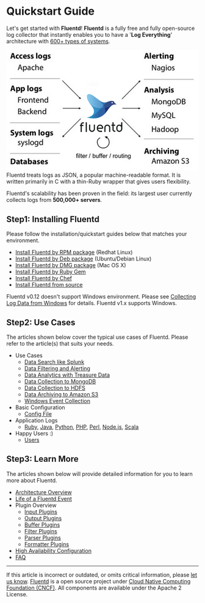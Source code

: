 Quickstart Guide
================

Let's get started with **Fluentd**! **Fluentd** is a fully free and
fully open-source log collector that instantly enables you to have a
'**Log Everything**' architecture with [600+ types of
systems](http://fluentd.org/plugin/).

![](/images/fluentd-architecture.png)
Fluentd treats logs as JSON, a popular machine-readable format. It is
written primarily in C with a thin-Ruby wrapper that gives users
flexibility.

Fluentd's scalability has been proven in the field: its largest user
currently collects logs from **500,000+ servers**.


Step1: Installing Fluentd
-------------------------

Please follow the installation/quickstart guides below that matches your
environment.

-   [Install Fluentd by RPM package](/articles/install-by-rpm) (Redhat Linux)
-   [Install Fluentd by Deb package](/articles/install-by-deb) (Ubuntu/Debian
    Linux)
-   [Install Fluentd by DMG package](/articles/install-by-dmg) (Mac OS X)
-   [Install Fluentd by Ruby Gem](/articles/install-by-gem)
-   [Install Fluentd by Chef](/articles/install-by-chef)
-   [Install Fluentd from source](/articles/install-from-source)

Fluentd v0.12 doesn\'t support Windows environment. Please see
[Collecting Log Data from Windows](windows) for details. Fluentd v1.x
supports Windows.

Step2: Use Cases
----------------

The articles shown below cover the typical use cases of Fluentd. Please
refer to the article(s) that suits your needs.

-   Use Cases
    -   [Data Search like Splunk](/articles/free-alternative-to-splunk-by-fluentd)
    -   [Data Filtering and Alerting](/articles/splunk-like-grep-and-alert-email)
    -   [Data Analytics with Treasure Data](/articles/http-to-td)
    -   [Data Collection to MongoDB](/articles/apache-to-mongodb)
    -   [Data Collection to HDFS](/articles/http-to-hdfs)
    -   [Data Archiving to Amazon S3](/articles/apache-to-s3)
    -   [Windows Event Collection](/articles/windows)
-   Basic Configuration
    -   [Config File](/articles/config-file)
-   Application Logs
    -   [Ruby](/articles/ruby), [Java](/articles/java), [Python](/articles/python), [PHP](/articles/php),
        [Perl](/articles/perl), [Node.js](/articles/nodejs), [Scala](/articles/scala)
-   Happy Users :)
    -   [Users](/articles/users)

Step3: Learn More
-----------------

The articles shown below will provide detailed information for you to
learn more about Fluentd.

-   [Architecture Overview](/articles/architecture)
-   [Life of a Fluentd Event](/articles/life-of-a-fluentd-event)
-   Plugin Overview
    -   [Input Plugins](/articles/input-plugin-overview)
    -   [Output Plugins](/articles/output-plugin-overview)
    -   [Buffer Plugins](/articles/buffer-plugin-overview)
    -   [Filter Plugins](/articles/filter-plugin-overview)
    -   [Parser Plugins](/articles/parser-plugin-overview)
    -   [Formatter Plugins](/articles/formatter-plugin-overview)
-   [High Availability Configuration](/articles/high-availability)
-   [FAQ](/articles/faq)


------------------------------------------------------------------------

If this article is incorrect or outdated, or omits critical information,
please [let us know](https://github.com/fluent/fluentd-docs/issues?state=open).
[Fluentd](http://www.fluentd.org/) is a open source project under [Cloud
Native Computing Foundation (CNCF)](https://cncf.io/). All components
are available under the Apache 2 License.
